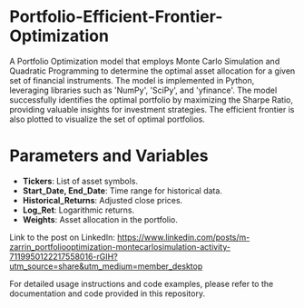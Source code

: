 # Portfolio-Efficient-Frontier-Optimization

A Portfolio Optimization model that employs Monte
Carlo Simulation and Quadratic Programming to determine the optimal
asset allocation for a given set of financial instruments. The model is
implemented in Python, leveraging libraries such as 'NumPy',
'SciPy', and 'yfinance'. The model successfully identifies the
optimal portfolio by maximizing the Sharpe Ratio, providing valuable
insights for investment strategies. The efficient frontier is also
plotted to visualize the set of optimal portfolios.

# Parameters and Variables

-   **Tickers**: List of asset symbols.
-   **Start_Date, End_Date**: Time range for historical data.
-   **Historical_Returns**: Adjusted close prices.
-   **Log_Ret**: Logarithmic returns.
-   **Weights**: Asset allocation in the portfolio.

Link to the post on LinkedIn: https://www.linkedin.com/posts/m-zarrin_portfoliooptimization-montecarlosimulation-activity-7119950122217558016-rGIH?utm_source=share&utm_medium=member_desktop

For detailed usage instructions and code examples, please refer to the documentation and code provided in this repository.
